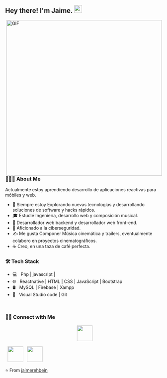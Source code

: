 <h2> Hey there! I'm Jaime. <img src="https://github.com/souvikguria98/souvikguria98/blob/master/Hi.gif" width="25"></h2>
<img align="right" alt="GIF" src="https://media0.giphy.com/media/xUA7bdpLxQhsSQdyog/giphy.gif" width="500"/>

<h3> 👨🏻‍💻 About Me </h3>

 Actualmente estoy aprendiendo desarrollo de aplicaciones reactivas para móbiles y web.
- 🤔  Siempre estoy Explorando nuevas tecnologías y desarrollando soluciones de software y hacks rápidos.
- 🎓  Estudié Ingeniería, desarrollo web y composición musical.
- 💼  Desarrollador web backend y desarrollador web front-end.
- 🌱  Aficionado a la ciberseguridad.
- ✍️  Me gusta Componer Música cinemática y trailers, eventualmente colaboro en proyectos cinematográficos.
- ☕  Creo, en una taza de café perfecta.

<h3>🛠 Tech Stack</h3>

- 💻 &nbsp; Php | javascript |   
- 🌐 &nbsp; Reactnative | HTML | CSS | JavaScript | Bootstrap 
- 🛢 &nbsp; MySQL | Firebase | Xampp
- 🔧 &nbsp;  Visual Studio code  | Git

<br>


<h3> 🤝🏻 Connect with Me </h3>

<p align="center">
&nbsp; <a href="https://twitter.com/JaimeRehbein" target="_blank" rel="noopener noreferrer"><img src="https://img.icons8.com/plasticine/100/000000/twitter.png" width="50" /></a>  
 
&nbsp; <a href="https://www.linkedin.com/in/jaime-rehbein-a3a556169/" target="_blank" rel="noopener noreferrer"><img src="https://img.icons8.com/plasticine/100/000000/linkedin.png" width="50" /></a>
&nbsp; <a href="mailto:rebbeim7@gmail.com" target="_blank" rel="noopener noreferrer"><img src="https://img.icons8.com/plasticine/100/000000/gmail.png"  width="50" /></a>
</p>

⭐️ From [jaimerehbein](https://github.com/jaimerehbein)
